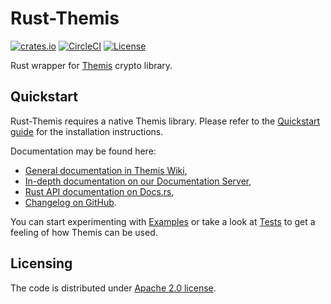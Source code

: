 # Rust-Themis

[![crates.io][crates-io-badge]][crates-io]
[![CircleCI][circle-ci-badge]][circle-ci]
[![License][license-badge]][license]

Rust wrapper for [Themis] crypto library.

[Themis]: https://github.com/cossacklabs/themis
[crates-io]: https://crates.io/crates/themis
[crates-io-badge]: https://img.shields.io/crates/v/themis.svg
[circle-ci]: https://circleci.com/gh/cossacklabs/themis/tree/master
[circle-ci-badge]: https://circleci.com/gh/cossacklabs/themis/tree/master.svg?style=shield
[license]: LICENSE
[license-badge]: https://img.shields.io/crates/l/themis.svg

## Quickstart

Rust-Themis requires a native Themis library.
Please refer to the [Quickstart guide] for the installation instructions.

Documentation may be found here:

 - [General documentation in Themis Wiki][Wiki],    
 - [In-depth documentation on our Documentation Server][Documentation Server],     
 - [Rust API documentation on Docs.rs][Docs.rs],     
 - [Changelog on GitHub][CHANGELOG].

You can start experimenting with [Examples]
or take a look at [Tests]
to get a feeling of how Themis can be used.

[Quickstart guide]: https://github.com/cossacklabs/themis/wiki/Rust-Howto
[Wiki]: https://github.com/cossacklabs/themis/wiki
[Docs.rs]: https://docs.rs/themis
[Documentation Server]: https://docs.cossacklabs.com/products/themis/
[CHANGELOG]: /src/wrappers/themis/rust/CHANGELOG.md
[Examples]: /docs/examples/rust
[Tests]: /tests/rust

## Licensing

The code is distributed under [Apache 2.0 license](LICENSE).
